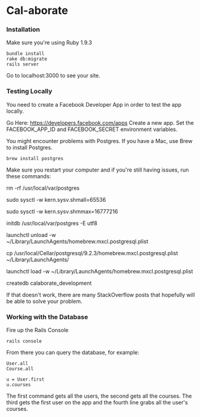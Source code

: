 # Cal-aborate

### Installation

Make sure you're using Ruby 1.9.3

    bundle install
    rake db:migrate
    rails server

Go to localhost:3000 to see your site.

### Testing Locally

You need to create a Facebook Developer App in order to test the app locally.

Go Here: https://developers.facebook.com/apps
Create a new app.
Set the FACEBOOK_APP_ID and FACEBOOK_SECRET environment variables.

You might encounter problems with Postgres. If you have a Mac, use Brew to install Postgres.

    brew install postgres

Make sure you restart your computer and if you're still having issues, run these commands:

  rm -rf /usr/local/var/postgres

  sudo sysctl -w kern.sysv.shmall=65536

  sudo sysctl -w kern.sysv.shmmax=16777216

  initdb /usr/local/var/postgres -E utf8

  launchctl unload -w ~/Library/LaunchAgents/homebrew.mxcl.postgresql.plist

  cp /usr/local/Cellar/postgresql/9.2.3/homebrew.mxcl.postgresql.plist ~/Library/LaunchAgents/

  launchctl load -w ~/Library/LaunchAgents/homebrew.mxcl.postgresql.plist

  createdb calaborate_development

If that doesn't work, there are many StackOverflow posts that hopefully will be able to solve your problem.

### Working with the Database

Fire up the Rails Console

    rails console

From there you can query the database, for example:

    User.all
    Course.all

    u = User.first
    u.courses

The first command gets all the users, the second gets all the courses. The third gets the first user on the app and the fourth line grabs all the user's courses.